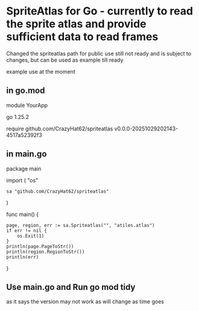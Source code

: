 # SpriteAtlas for Go - currently to read the sprite atlas and provide sufficient data to read frames

Changed the spriteatlas path for public use
still not ready and is subject to changes, but can be used as example till ready

example use at the moment

## in go.mod

module YourApp

go 1.25.2

require github.com/CrazyHat62/spriteatlas v0.0.0-20251029202143-4517a52392f3


## in main.go

package main

import (
	"os"

	sa "github.com/CrazyHat62/spriteatlas"
)

func main() {

	page, region, err := sa.Spriteatlas("", "atiles.atlas")
	if err != nil {
		os.Exit(1)
	}
	println(page.PageToStr())
	println(region.RegionToStr())
	println(err)

}

## Use main.go and Run go mod tidy

as it says the version may not work as will change as time goes
